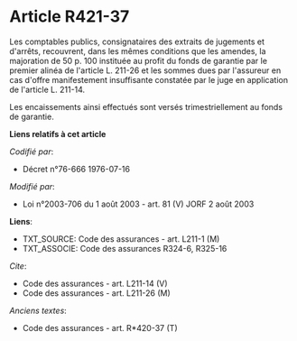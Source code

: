# Article R421-37

Les comptables publics, consignataires des extraits de jugements et d'arrêts, recouvrent, dans les mêmes conditions que les
amendes, la majoration de 50 p. 100 instituée au profit du fonds de garantie par le premier alinéa de l'article L. 211-26 et
les sommes dues par l'assureur en cas d'offre manifestement insuffisante constatée par le juge en application de l'article L.
211-14.

Les encaissements ainsi effectués sont versés trimestriellement au fonds de garantie.

**Liens relatifs à cet article**

_Codifié par_:

  - Décret n°76-666 1976-07-16

_Modifié par_:

  - Loi n°2003-706 du 1 août 2003 - art. 81 (V) JORF 2 août 2003

**Liens**:

  - TXT_SOURCE: Code des assurances - art. L211-1 (M)
  - TXT_ASSOCIE: Code des assurances R324-6, R325-16

_Cite_:

  - Code des assurances - art. L211-14 (V)
  - Code des assurances - art. L211-26 (M)

_Anciens textes_:

  - Code des assurances - art. R*420-37 (T)
